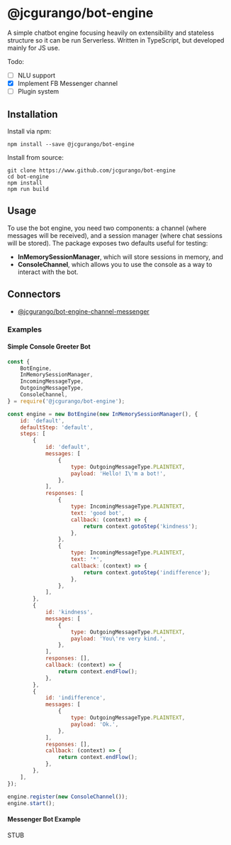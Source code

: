# @jcgurango/bot-engine
A simple chatbot engine focusing heavily on extensibility and stateless structure so it can be run Serverless. Written in TypeScript, but developed mainly for JS use.

Todo:
- [ ] NLU support
- [X] Implement FB Messenger channel
- [ ] Plugin system

## Installation
Install via npm:

```
npm install --save @jcgurango/bot-engine
```

Install from source:

```
git clone https://www.github.com/jcgurango/bot-engine
cd bot-engine
npm install
npm run build
```

## Usage
To use the bot engine, you need two components: a channel (where messages will be received), and a session manager (where chat sessions will be stored). The package exposes two defaults useful for testing:

- **InMemorySessionManager**, which will store sessions in memory, and
- **ConsoleChannel**, which allows you to use the console as a way to interact with the bot.

## Connectors
- [@jcgurango/bot-engine-channel-messenger](https://github.com/jcgurango/bot-engine-channel-messenger)

### Examples
#### Simple Console Greeter Bot

```js
const {
    BotEngine,
    InMemorySessionManager,
    IncomingMessageType,
    OutgoingMessageType,
    ConsoleChannel,
} = require('@jcgurango/bot-engine');

const engine = new BotEngine(new InMemorySessionManager(), {
    id: 'default',
    defaultStep: 'default',
    steps: [
        {
            id: 'default',
            messages: [
                {
                    type: OutgoingMessageType.PLAINTEXT,
                    payload: 'Hello! I\'m a bot!',
                },
            ],
            responses: [
                {
                    type: IncomingMessageType.PLAINTEXT,
                    text: 'good bot',
                    callback: (context) => {
                        return context.gotoStep('kindness');
                    },
                },
                {
                    type: IncomingMessageType.PLAINTEXT,
                    text: '*',
                    callback: (context) => {
                        return context.gotoStep('indifference');
                    },
                },
            ],
        },
        {
            id: 'kindness',
            messages: [
                {
                    type: OutgoingMessageType.PLAINTEXT,
                    payload: 'You\'re very kind.',
                },
            ],
            responses: [],
            callback: (context) => {
                return context.endFlow();
            },
        },
        {
            id: 'indifference',
            messages: [
                {
                    type: OutgoingMessageType.PLAINTEXT,
                    payload: 'Ok.',
                },
            ],
            responses: [],
            callback: (context) => {
                return context.endFlow();
            },
        },
    ],
});

engine.register(new ConsoleChannel());
engine.start();
```

#### Messenger Bot Example
STUB